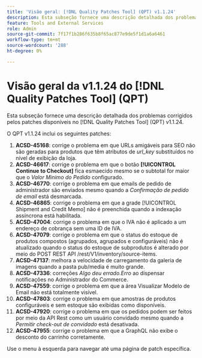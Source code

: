 ```yaml
---
title: 'Visão geral: [!DNL Quality Patches Tool] (QPT) v1.1.24'
description: Esta subseção fornece uma descrição detalhada dos problemas corrigidos pelos patches disponíveis no  [!DNL Quality Patches Tool] (QPT) v1.1.24.
feature: Tools and External Services
role: Admin
source-git-commit: 7f17f1b286f635b8f65ac877e9de5f1d1a6a6461
workflow-type: tm+mt
source-wordcount: '288'
ht-degree: 0%

---
```


# Visão geral da v1.1.24 do [!DNL Quality Patches Tool] (QPT)

Esta subseção fornece uma descrição detalhada dos problemas corrigidos pelos patches disponíveis no [!DNL Quality Patches Tool] (QPT) v1.1.24.

O QPT v1.1.24 inclui os seguintes patches:

1. **ACSD-45168**: corrige o problema em que URLs amigáveis para SEO não são geradas para produtos que têm atributos de *url_key* substituídos no nível de exibição da loja.
1. **ACSD-46617**: corrige o problema em que o botão **[!UICONTROL Continue to Checkout]** fica esmaecido mesmo se o subtotal for maior que o *Valor Mínimo do Pedido* configurado.
1. **ACSD-46770**: corrige o problema em que emails de pedido de administrador são enviados mesmo quando a *Confirmação de pedido de email* está desmarcada.
1. **ACSD-46865**: corrige o problema em que a grade [!UICONTROL Shipment and Credit Memo] não é preenchida quando a indexação assíncrona está habilitada.
1. **ACSD-47004**: corrige o problema em que o IVA não é aplicado a um endereço de cobrança sem uma ID de IVA.
1. **ACSD-47079**: corrige o problema em que o status do estoque de produtos compostos (agrupados, agrupados e configuráveis) não é atualizado quando o status do estoque de subprodutos é alterado por meio do POST REST API /rest/V1/inventory/source-items.
1. **ACSD-47137**: melhora a velocidade de carregamento da galeria de imagens quando a pasta pub/media é muito grande.
1. **ACSD-47336**: correções *Algo deu errado.Erro* ao dispensar notificações no Administrador do Commerce.
1. **ACSD-47559**: corrige o problema em que a área Visualizar Modelo de Email não está totalmente visível.
1. **ACSD-47803**: corrige o problema em que amostras de produtos configuráveis e sem estoque são exibidas como disponíveis.
1. **ACSD-47920**: corrige o problema em que os pedidos podem ser feitos por meio da API Rest como um usuário convidado mesmo quando a *Permitir check-out de convidado* está desativada.
1. **ACSD-47955**: corrige o problema em que a GraphQL não exibe o desconto do carrinho corretamente.

Use o menu à esquerda para navegar até uma página de patch específica.
